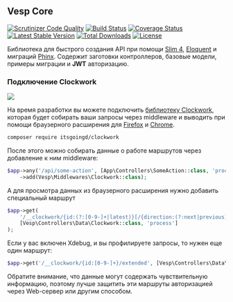 ## Vesp Core

[![Scrutinizer Code Quality](https://scrutinizer-ci.com/g/bezumkin/vesp-core/badges/quality-score.png?b=master)](https://scrutinizer-ci.com/g/bezumkin/vesp-core/?branch=master)
[![Build Status](https://travis-ci.com/bezumkin/vesp-core.svg?branch=master)](https://travis-ci.com/bezumkin/vesp-core)
[![Coverage Status](https://coveralls.io/repos/github/bezumkin/vesp-core/badge.svg?branch=master)](https://coveralls.io/github/bezumkin/vesp-core?branch=master)
[![Latest Stable Version](https://poser.pugx.org/vesp/core/v/stable)](https://packagist.org/packages/vesp/core)
[![Total Downloads](https://poser.pugx.org/vesp/core/downloads)](https://packagist.org/packages/vesp/core)
[![License](https://poser.pugx.org/vesp/core/license)](https://packagist.org/packages/vesp/core)

Библиотека для быстрого создания API при помощи [Slim 4][slim], [Eloquent][eloquent] и миграций [Phinx][phinx].
Содержит заготовки контроллеров, базовые модели, примеры миграции и **JWT** авторизацию.


### Подключение Clockwork

![](https://file.modx.pro/files/5/5/4/554c5b8f8a68a900334989f540a21f51.png)

На время разработки вы можете подключить [библиотеку Clockwork][clockwork], которая будет собирать ваши запросы 
через middleware и выводить при помощи браузерного расширения для [Firefox][cw-firefox] и [Chrome][cw-chrome].

```sh
composer require itsgoingd/clockwork
```

После этого можно собирать данные о работе маршрутов через добавление к ним middleware:
```php
$app->any('/api/some-action', [App\Controllers\SomeAction::class, 'process'])
    ->add(Vesp\Middlewares\Clockwork::class);
```

А для просмотра данных из браузерного расширения нужно добавить специальный маршрут
```php
$app->get(
    '/__clockwork/{id:(?:[0-9-]+|latest)}[/{direction:(?:next|previous)}[/{count:\d+}]]', 
    [Vesp\Controllers\Data\Clockwork::class, 'process']
);
```

Если у вас включен Xdebug, и вы профилируете запросы, то нужен еще один маршрут:
```php
$app->get('/__clockwork/{id:[0-9-]+}/extended', [Vesp\Controllers\Data\Clockwork::class, 'process']);
```

Обратите внимание, что данные могут содержать чувствительную информацию, поэтому лучше защитить эти маршруты 
авторизацией через Web-сервер или другим способом.


[slim]: https://github.com/slimphp/slim
[eloquent]: https://github.com/illuminate/database
[phinx]: https://github.com/robmorgan/phinx
[clockwork]: https://github.com/itsgoingd/clockwork
[cw-firefox]: https://addons.mozilla.org/en-US/firefox/addon/clockwork-dev-tools
[cw-chrome]: https://chrome.google.com/webstore/detail/clockwork/dmggabnehkmmfmdffgajcflpdjlnoemp
